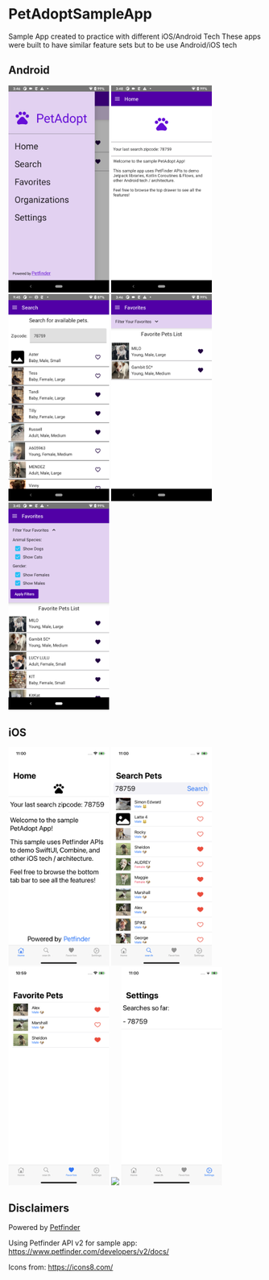 # PetAdoptSampleApp
Sample App created to practice with different iOS/Android Tech
These apps were built to have similar feature sets but to be use Android/iOS tech

## Android

<img src="./android/Screenshots/drawer.png" width="200"/> <img src="./android/Screenshots/home.png" width="200"/> <img src="./android/Screenshots/search_favorite.png" width="200"/> <img src="./android/Screenshots/favorites.png" width="200"/> <img src="./android/Screenshots/all_filters.png" width="200"/>

## iOS

<img src="./ios/Screenshots/home.png" width="200"/> <img src="./ios/Screenshots/search.png" width="200"/> <img src="./ios/Screenshots/favorites.png" width="200"/> <img src="./Screenshots/detailDark.png" width="200"/> <img src="./ios/Screenshots/settings.png" width="200"/>

## Disclaimers

Powered by [Petfinder](www.petfinder.com)

Using Petfinder API v2 for sample app:
https://www.petfinder.com/developers/v2/docs/

Icons from: https://icons8.com/
